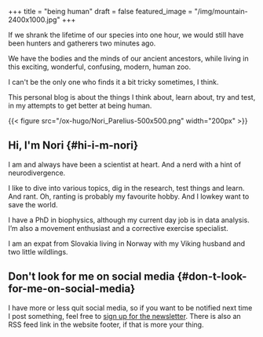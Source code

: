 +++
title = "being human"
draft = false
featured_image = "/img/mountain-2400x1000.jpg"
+++

If we shrank the lifetime of our species into one hour, we would still have been hunters and gatherers two minutes ago.

We have the bodies and the minds of our ancient ancestors, while living in this exciting, wonderful, confusing, modern, human zoo.

I can't be the only one who finds it a bit tricky sometimes, I think.

This personal blog is about the things I think about, learn about, try and test, in my attempts to get better at being human.

{{< figure src="/ox-hugo/Nori_Parelius-500x500.png" width="200px" >}}


## Hi, I'm Nori {#hi-i-m-nori}

I am and always have been a scientist at heart. And a nerd with a hint of neurodivergence.

I like to dive into various topics, dig in the research, test things and learn. And rant. Oh, ranting is probably my favourite hobby. And I lowkey want to save the world.

I have a PhD in biophysics, although my current day job is in data analysis. I’m also a movement enthusiast and a corrective exercise specialist.

I am an expat from Slovakia living in Norway with my Viking husband and two little wildlings.


## Don't look for me on social media {#don-t-look-for-me-on-social-media}

I have more or less quit social media, so if you want to be notified next time I post something, feel free to  [sign up for the newsletter](https://dashboard.mailerlite.com/forms/370167/82934069710554625/share). There is also an RSS feed link in the website footer, if that is more your thing.
